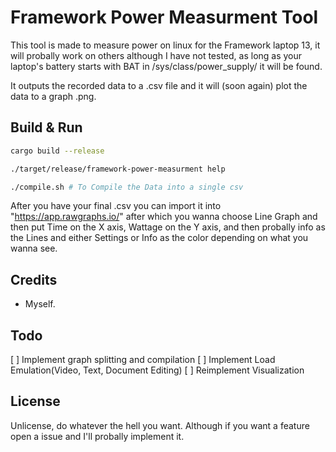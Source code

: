 # Framework Power Measurment Tool

This tool is made to measure power on linux for the Framework laptop 13, it will probally work on others although I have not tested, as long as your laptop's battery starts with BAT in /sys/class/power_supply/ it will be found.

It outputs the recorded data to a .csv file and it will (soon again) plot the data to a graph .png.


## Build & Run
```bash
cargo build --release

./target/release/framework-power-measurment help

./compile.sh # To Compile the Data into a single csv

```
After you have your final .csv you can import it into "https://app.rawgraphs.io/" after which you wanna choose Line Graph and then put Time on the X axis, Wattage on the Y axis, and then probally info as the Lines and either Settings or Info as the color depending on what you wanna see. 

## Credits
- Myself.

## Todo

[ ] Implement graph splitting and compilation
[ ] Implement Load Emulation(Video, Text, Document Editing)
[ ] Reimplement Visualization


## License

Unlicense, do whatever the hell you want. Although if you want a feature open a issue and I'll probally implement it.
